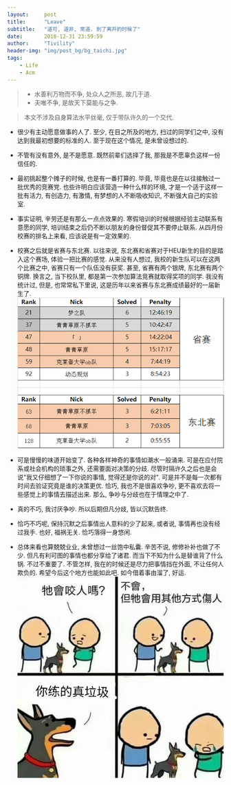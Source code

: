 ```yaml
---
layout:     post
title:      "Leave"
subtitle:   "道可, 道非, 常道. 到了离开的时候了"
date:       2018-12-31 23:59:59
author:     "Tivility"
header-img: "img/post_bg/bg_taichi.jpg"
tags:
    - Life
    - Acm
---
```



> - 水善利万物而不争, 处众人之所恶, 故几于道.
> - 夫唯不争, 是故天下莫能与之争.
    
> 本文不涉及自身算法水平丝毫, 仅于带队许久的一个交代.


- 很少有主动愿意做事的人了. 至少, 在目之所及的地方, 扫过的同学们之中, 没有达到我最初想要的标准的人. 至于现在这个情况, 是未曾设想过的.

- 不管有没有意外, 是不是愿意. 既然前辈们选择了我, 那我是不愿辜负这样一份信任的.  


- 最初挑起整个摊子的时候, 也是有一番打算的. 毕竟, 毕竟也是在以往接触过一批优秀的竞赛党. 也些许明白应该营造一种什么样的环境, 才是一个适于这样一批有活力, 有创造力, 有激情, 有梦想的人不断吸收知识, 不断强大自己的实验室.  


- 事实证明, 辛劳还是有那么一点点效果的. 寒假培训的时候根据经验主动联系有意愿的同学, 培训结束之后仍不断以朋友的身份督促其不要停止联系. 从四月份校赛的排名上来看, 应该说是有一定效果的.  


- 校赛之后就是省赛与东北赛. 以往来说, 东北赛和省赛对于HEU新生的目的是踏入这个赛场, 体验一把比赛的感觉. 从来没有人想过, 我校的新生队可以在这两个比赛之中, 省赛只有一个队伍没有获奖. 甚至, 省赛有两个银牌, 东北赛有两个铜牌. 换言之, 当下校队里, 都是第一次参加算法竞赛就取得奖项的同学. 我没有统计过, 但是, 也常常私下里说, 这是历年以来省赛与东北赛成绩最好的一届新生了.  
![heu2018新生省赛东北赛成绩](/img/in-post/analyze.png "heu2018新生省赛东北赛成绩")


- 可是慢慢的味道开始变了. 各种各样神奇的事情如潮水一般涌来. 可是在应付院系或社会机构的琐事之外, 还需要面对决策的分歧. 尽管时隔许久之后也是会说"我又仔细想了一下你说的事情, 觉得还是你说的对". 可是并不是每一次都有时间去验证究竟是谁的决策更优. 恰巧, 我也不是很喜欢争吵, 更不喜欢去将一些感觉上的事情去描述出来. 那么, 争吵与分歧也在于情理之中了.  


- 真的不巧, 我讨厌争吵. 所以后期但凡分歧, 皆以沉默告终.  


- 恰巧不巧呢, 保持沉默之后事情出人意料的少了起来, 或者说, 事情再也没有经过我手. 也好, 福祸无关. 恰巧落得一身悠闲.  


- 总体来看也算兢兢业业, 未曾想过一丝饱中私囊. 辛苦不说, 修修补补也做了不少. 但凡有利可图的事情也都分享给了诸君. 而当下不知为什么是替谁背了什么锅. 不过不重要了. 不管怎样, 我在的时候还是尽力把事情挡在外面, 不让任何人欺负的. 希望今后这个地方也能如此吧. 如今借着事由溜了, 好运.  
![](/img/in-post/hurt.png)